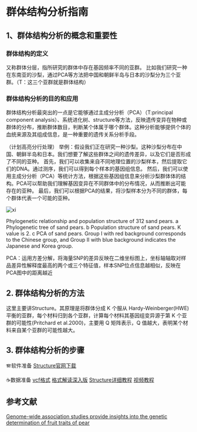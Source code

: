 # 群体结构分析指南

## 1、群体结构分析的概念和重要性                                 
### 群体结构的定义
又称群体分层，指所研究的群体中存在基因频率不同的亚群。
比如我们研究一种在东南亚的沙梨，通过PCA等方法把中国和朝鲜半岛与日本的沙梨分为三个亚群。（T：这三个亚群就是群体结构）
### 群体结构分析的目的和应用
群体结构分析最突出的一点是它能够通过主成分分析（PCA）（T:principal component analysis）、系统进化树、structure等方法，反映遗传变异在物种或群体的分布，推断群体数目，判断某个体属于哪个群体。这种分析能够提供个体的血统来源及其组成信息，是一种重要的遗传关系分析手段。


（计划高亮分行处理）	举例：假设我们正在研究一种沙梨。这种沙梨分布在中国、朝鲜半岛和日本。我们想要了解这些群体之间的遗传差异，以及它们是否形成了不同的亚种。
首先，我们可以收集来自不同地理位置的沙梨样本，然后提取它们的DNA。通过测序，我们可以得到每个样本的基因组信息。
然后，我们可以使用主成分分析（PCA）等统计方法，根据这些基因组信息来分析沙梨群体体的结构。PCA可以帮助我们理解基因变异在不同群体中的分布情况，从而推断出可能存在的亚种。
最后，我们可以根据PCA的结果，将沙梨样本分为不同的群体，每个群体代表一个可能的亚种。

![xi](https://media.springernature.com/lw685/springer-static/image/art%3A10.1038%2Fs41467-021-21378-y/MediaObjects/41467_2021_21378_Fig1_HTML.png?as=webp)

Phylogenetic relationship and population structure of 312 sand pears. a Phylogenetic tree of sand pears. b Population structure of sand pears. K value is 2. c PCA of sand pears. Group I with red background corresponds to the Chinese group, and Group II with blue background indicates the Japanese and Korea group.

PCA：运用方差分解，将海量SNP的差异反映在二维坐标图上，坐标轴轴取对样品差异性解释度最高的两个或三个特征值，样本SNP位点信息越相似，反映在PCA图中的距离越近
## 2. 群体结构分析的方法
这里主要讲Structure。其原理是将群体分成 K 个服从 Hardy-Weinberger(HWE) 平衡的亚群，每个材料归到各个亚群，计算每个材料其基因组变异源于第 K 个亚群的可能性(Pritchard et al.2000)，主要用 Q 矩阵表示，Q 值越大，表明某个材料来自某个亚群的可能性越大。



## 3. 群体结构分析的步骤
🪗软件准备
[Structure官网下载](https://web.stanford.edu/group/pritchardlab/structure_software/release_versions/v2.3.4/html/structure.html)

☕数据准备
[vcf格式](https://learn.gencore.bio.nyu.edu/ngs-file-formats/vcf-format/)
[格式解读深入版](https://www.internationalgenome.org/wiki/Analysis/vcf4.0/)
[Structure详细教程](https://zhuanlan.zhihu.com/p/383141001)
[视频教程](https://www.bilibili.com/video/BV13E411N7FJ/?spm_id_from=333.337.search-card.all.click)


## 参考文献
[Genome-wide association studies provide insights into the genetic determination of fruit traits of pear](https://doi.org/10.1038/s41467-021-21378-y)

